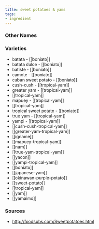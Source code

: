 ```yaml
---
title: sweet potatoes & yams
tags:
- ingredient
---
```



### Other Names


### Varieties

* batata - [[boniato]]
* batata dulce - [[boniato]]
* batiste - [[boniato]]
* camote - [[boniato]]
* cuban sweet potato - [[boniato]]
* cush-cush - [[tropical-yam]]
* greater yam - [[tropical-yam]]
* [[tropical-yam]]
* mapuey - [[tropical-yam]]
* [[tropical-yam]]
* tropical sweet potato - [[boniato]]
* true yam - [[tropical-yam]]
* yampi - [[tropical-yam]]
* [[cush-cush-tropical-yam]]
* [[greater-yam-tropical-yam]]
* [[igname]]
* [[mapuey-tropical-yam]]
* [[nam]]
* [[true-yam-tropical-yam]]
* [[yacon]]
* [[yampi-tropical-yam]]
* [[boniato]]
* [[japanese-yam]]
* [[okinawan-purple-potato]]
* [[sweet-potato]]
* [[tropical-yam]]
* [[yam]]
* [[yamaimo]]

### Sources
* http://foodsubs.com/Sweetpotatoes.html
